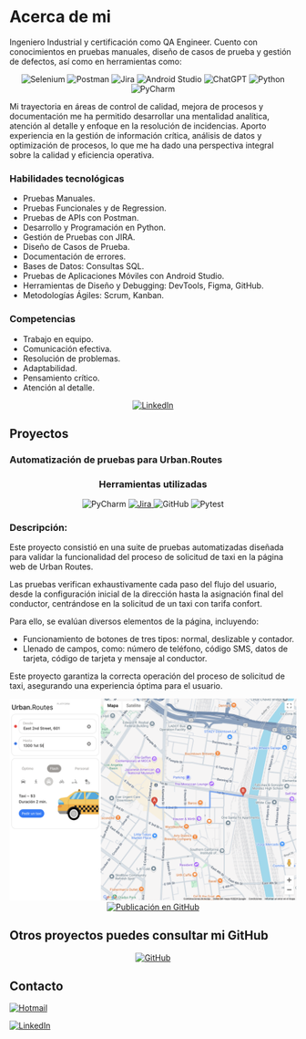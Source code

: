 # Acerca de mi

Ingeniero Industrial y certificación como QA Engineer. Cuento con conocimientos en pruebas manuales, diseño de casos de prueba y gestión de defectos, así como en herramientas como:


<div align="center">
    <img src="https://img.shields.io/badge/Selenium-43B02A?style=for-the-badge&logo=selenium&logoColor=white" alt="Selenium">
    <img src="https://img.shields.io/badge/Postman-FF6C37?style=for-the-badge&logo=postman&logoColor=white" alt="Postman">
    <img src="https://img.shields.io/badge/Jira-0052CC?style=for-the-badge&logo=jira&logoColor=white" alt="Jira">
    <img src="https://img.shields.io/badge/Android_Studio-3DDC84?style=for-the-badge&logo=android-studio&logoColor=white" alt="Android Studio">
    <img src="https://img.shields.io/badge/ChatGPT-008C6C?style=for-the-badge&logo=openai&logoColor=white" alt="ChatGPT">
    <img src="https://img.shields.io/badge/Python-3776AB?style=for-the-badge&logo=python&logoColor=white" alt="Python">
    <img src="https://img.shields.io/badge/PyCharm-000000?style=for-the-badge&logo=pycharm&logoColor=white" alt="PyCharm">
</div>



Mi trayectoria en áreas de control de calidad, mejora de procesos y documentación me ha permitido desarrollar una mentalidad analítica, atención al detalle y enfoque en la resolución de incidencias. Aporto experiencia en la gestión de información crítica, análisis de datos y optimización de procesos, lo que me ha dado una perspectiva integral sobre la calidad y eficiencia operativa.


### Habilidades tecnológicas

- Pruebas Manuales.
- Pruebas Funcionales y de Regression.
- Pruebas de APIs con Postman.
- Desarrollo y Programación en Python.
- Gestión de Pruebas con JIRA.
- Diseño de Casos de Prueba.
- Documentación de errores.
- Bases de Datos: Consultas SQL.
- Pruebas de Aplicaciones Móviles con Android Studio.
- Herramientas de Diseño y Debugging: DevTools, Figma, GitHub.
- Metodologías Ágiles: Scrum, Kanban.


### Competencias

- Trabajo en equipo.
- Comunicación efectiva.
- Resolución de problemas.
- Adaptabilidad.
- Pensamiento crítico.
- Atención al detalle.

<div align="center">
  <a href="https://www.linkedin.com/in/rafael-zermeno" target="_blank">
    <img src="https://img.shields.io/badge/linkedin-%230077B5.svg?style=for-the-badge&logo=linkedin&logoColor=white" alt="LinkedIn">
  </a>
</div>

## Proyectos

### Automatización de pruebas para Urban.Routes

<div align="center">
    <h3>Herramientas utilizadas</h3>
    <img src="https://img.shields.io/badge/pycharm-143?style=for-the-badge&logo=pycharm&logoColor=black&color=black&labelColor=green" alt="PyCharm">
    <a href="https://www.atlassian.com/software/jira">
        <img src="https://img.shields.io/badge/Jira-0052CC?style=for-the-badge&logo=jira&logoColor=white" alt="Jira">
    </a>
    <img src="https://img.shields.io/badge/github-%23121011.svg?style=for-the-badge&logo=github&logoColor=white" alt="GitHub">
    <img src="https://img.shields.io/badge/pytest-%23ffffff.svg?style=for-the-badge&logo=pytest&logoColor=2f9fe3" alt="Pytest">
</div>

### Descripción:

Este proyecto consistió en una suite de pruebas automatizadas diseñada para validar la funcionalidad del proceso de solicitud de taxi en la página web de Urban Routes.

Las pruebas verifican exhaustivamente cada paso del flujo del usuario, desde la configuración inicial de la dirección hasta la asignación final del conductor, centrándose en la solicitud de un taxi con tarifa confort.

Para ello, se evalúan diversos elementos de la página, incluyendo:

-	Funcionamiento de botones de tres tipos: normal, deslizable y contador.
-	Llenado de campos, como: número de teléfono, código SMS, datos de tarjeta, código de tarjeta y mensaje al conductor.

Este proyecto garantiza la correcta operación del proceso de solicitud de taxi, asegurando una experiencia óptima para el usuario.

<a href="https://github.com/RafaelZeCe83/qa-project-Urban-Routes-es/blob/master/Urban%20Routes.png" target="_blank">
  <img src="https://raw.githubusercontent.com/RafaelZeCe83/qa-project-Urban-Routes-es/refs/heads/master/Urban%20Routes.png" alt="Test example image">
</a> 


<div style="width: 100%; display: flex; justify-content: center;">
  <a href="https://github.com/RafaelZeCe83/qa-project-Urban-Routes-es" target="_blank">
    <img src="https://img.shields.io/badge/Publicación-000?style=for-the-badge&logo=github&logoColor=white" alt="Publicación en GitHub">
  </a>
</div>


## Otros proyectos puedes consultar mi GitHub

<div align="center">
  <a href="https://github.com/RafaelZeCe83">
    <img src="https://img.shields.io/badge/GitHub-000000?style=for-the-badge&logo=github&logoColor=white" alt="GitHub">
  </a>
</div>

## Contacto
[![Hotmail](https://img.shields.io/badge/Hotmail-0078D4?style=for-the-badge&logo=microsoft-outlook&logoColor=white)](mailto:razc83@hotmail.com)


<a href="https://www.linkedin.com/in/rafael-zermeno" target="_blank">
    <img src="https://img.shields.io/badge/linkedin-%230077B5.svg?style=for-the-badge&logo=linkedin&logoColor=white" alt="LinkedIn">
</a>

        
